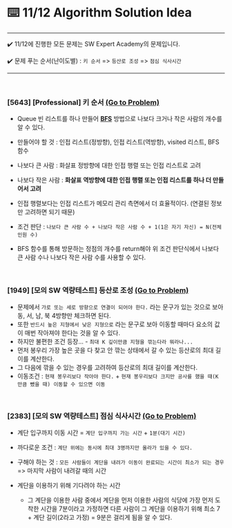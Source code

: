 # :keyboard: 11/12 Algorithm Solution Idea

---

:heavy_check_mark: 11/12에 진행한 모든 문제는 SW Expert Academy의 문제입니다.

:heavy_check_mark: 문제 푸는 순서(난이도별) : `키 순서` => `등산로 조성` => `점심 식사시간`

---

<br>

### [5643] [Professional] 키 순서 <a href="https://swexpertacademy.com/main/code/problem/problemDetail.do?contestProbId=AWXQsLWKd5cDFAUo" target="_blank">(Go to Problem)</a>

- Queue 빈 리스트를 하나 만들어 <b><u>BFS</u></b> 방법으로 나보다 크거나 작은 사람의 개수를 알 수 있다.
- 만들어야 할 것 : 인접 리스트(정방향), 인접 리스트(역방향), visited 리스트, BFS 함수

- 나보다 큰 사람 : 화살표 정방향에 대한 인접 행렬 또는 인접 리스트로 고려

- 나보다 작은 사람 : <b>화살표 역방향에 대한 인접 행렬 또는 인접 리스트를 하나 더 만들어서 고려</b>
- 인접 행렬보다는 인접 리스트가 메모리 관리 측면에서 더 효율적이다. (연결된 정보만 고려하면 되기 때문)
- 조건 판단 : `나보다 큰 사람 수 + 나보다 작은 사람 수 + 1(1은 자기 자신) = N(전체 인원 수)`
- BFS 함수를 통해 방문하는 정점의 개수를 return해야 위 조건 판단식에서 나보다 큰 사람 수나 나보다 작은 사람 수를 사용할 수 있다.

<br>

### [1949] [모의 SW 역량테스트] 등산로 조성 <a href="https://swexpertacademy.com/main/code/problem/problemDetail.do?contestProbId=AV5PoOKKAPIDFAUq&categoryId=AV5PoOKKAPIDFAUq&categoryType=CODE" target="_blank">(Go to Problem)</a>

- 문제에서 ` 가로 또는 세로 방향으로 연결이 되어야 한다. ` 라는 문구가 있는 것으로 보아 동, 서, 남, 북 4방향만 체크하면 된다.
- 또한 ` 반드시 높은 지형에서 낮은 지형으로 ` 라는 문구로 보아 이동할 때마다 요소의 값이 매번 작아져야 한다는 것을 알 수 있다.
- 하지만 불편한 조건 등장... - `최대 K 깊이만큼 지형을 깎는다라 뭐라나...`
- 먼저 봉우리 가장 높은 곳을 다 찾고 안 깎는 상태에서 갈 수 있는 등산로의 최대 길이를 계산한다.
- 그 다음에 깎을 수 있는 경우를 고려하여 등산로의 최대 길이를 계산한다.
- 이동조건 : `현재 봉우리보다 작아야 한다.` + `현재 봉우리보다 크지만 공사를 했을 때(K 만큼 뺐을 때) 이동할 수 있으면 이동`

<br>

### [2383] [모의 SW 역량테스트] 점심 식사시간 <a href="https://swexpertacademy.com/main/code/problem/problemDetail.do?contestProbId=AV5-BEE6AK0DFAVl&categoryId=AV5-BEE6AK0DFAVl&categoryType=CODE" target="_blank">(Go to Problem)</a>

- 계단 입구까지 이동 시간 = `계단 입구까지 가는 시간` + `1분(대기 시간)`

- 까다로운 조건 : ` 계단 위에는 동시에 최대 3명까지만 올라가 있을 수 있다. `

- 구해야 하는 것 : ` 모든 사람들이 계단을 내려가 이동이 완료되는 시간이 최소가 되는 경우 ` => 마지막 사람이 내려갈 때의 시간

- 계단을 이용하기 위해 기다려야 하는 시간
  - 그 계단을 이용한 사람 중에서 계단을 먼저 이용한 사람의 식당에 가장 먼저 도착한 시간을 7분이라고 가정하면 다른 사람이 그 계단을 이용하기 위해 최소 7 + 계단 길이(2라고 가정) = 9분은 걸리게 됨을 알 수 있다.